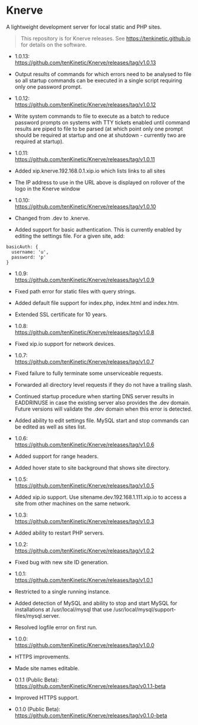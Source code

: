 # Knerve
A lightweight development server for local static and PHP sites.
> This repository is for Knerve releases. See https://tenkinetic.github.io for details on the software.

* 1.0.13:<br/>
https://github.com/tenKinetic/Knerve/releases/tag/v1.0.13<br/>
 * Output results of commands for which errors need to be analysed to file so all startup commands can be executed in a single script requiring only one password prompt.

* 1.0.12:<br/>
https://github.com/tenKinetic/Knerve/releases/tag/v1.0.12<br/>
 * Write system commands to file to execute as a batch to reduce password prompts on systems with TTY tickets enabled until command results are piped to file to be parsed (at which point only one prompt should be required at startup and one at shutdown - currently two are required at startup).

* 1.0.11:<br/>
https://github.com/tenKinetic/Knerve/releases/tag/v1.0.11<br/>
 * Added xip.knerve.192.168.0.1.xip.io which lists links to all sites
 * The IP address to use in the URL above is displayed on rollover of the logo in the Knerve window

* 1.0.10:<br/>
https://github.com/tenKinetic/Knerve/releases/tag/v1.0.10<br/>
 * Changed from .dev to .knerve.
 * Added support for basic authentication. This is currently enabled by editing the settings file. For a given site, add:
 ```
 basicAuth: {
   username: 'u',
   password: 'p'
 }
 ```

* 1.0.9:<br/>
https://github.com/tenKinetic/Knerve/releases/tag/v1.0.9<br/>
 * Fixed path error for static files with query strings.
 * Added default file support for index.php, index.html and index.htm.
 * Extended SSL certificate for 10 years.

* 1.0.8:<br/>
https://github.com/tenKinetic/Knerve/releases/tag/v1.0.8<br/>
 * Fixed xip.io support for network devices.

* 1.0.7:<br/>
https://github.com/tenKinetic/Knerve/releases/tag/v1.0.7<br/>
 * Fixed failure to fully terminate some unserviceable requests.
 * Forwarded all directory level requests if they do not have a trailing slash.
 * Continued startup procedure when starting DNS server results in EADDRINUSE in case the existing server also provides the .dev domain. Future versions will validate the .dev domain when this error is detected.
 * Added ability to edit settings file. MySQL start and stop commands can be edited as well as sites list.

* 1.0.6:<br/>
https://github.com/tenKinetic/Knerve/releases/tag/v1.0.6<br/>
 * Added support for range headers.
 * Added hover state to site background that shows site directory.

* 1.0.5:<br/>
https://github.com/tenKinetic/Knerve/releases/tag/v1.0.5<br/>
 * Added xip.io support. Use sitename.dev.192.168.1.111.xip.io to access a site from other machines on the same network.

* 1.0.3:<br/>
https://github.com/tenKinetic/Knerve/releases/tag/v1.0.3<br/>
 * Added ability to restart PHP servers.

* 1.0.2:<br/>
https://github.com/tenKinetic/Knerve/releases/tag/v1.0.2<br/>
 * Fixed bug with new site ID generation.


* 1.0.1:<br/>
https://github.com/tenKinetic/Knerve/releases/tag/v1.0.1<br/>
 * Restricted to a single running instance.<br/>
 * Added detection of MySQL and ability to stop and start MySQL for installations at /usr/local/mysql that use /usr/local/mysql/support-files/mysql.server.<br/>
 * Resolved logfile error on first run.


* 1.0.0:<br/>
https://github.com/tenKinetic/Knerve/releases/tag/v1.0.0<br/>
 * HTTPS improvements.<br/>
 * Made site names editable.


* 0.1.1 (Public Beta):<br/>
https://github.com/tenKinetic/Knerve/releases/tag/v0.1.1-beta<br/>
 * Improved HTTPS support.


* 0.1.0 (Public Beta):<br/>
https://github.com/tenKinetic/Knerve/releases/tag/v0.1.0-beta
